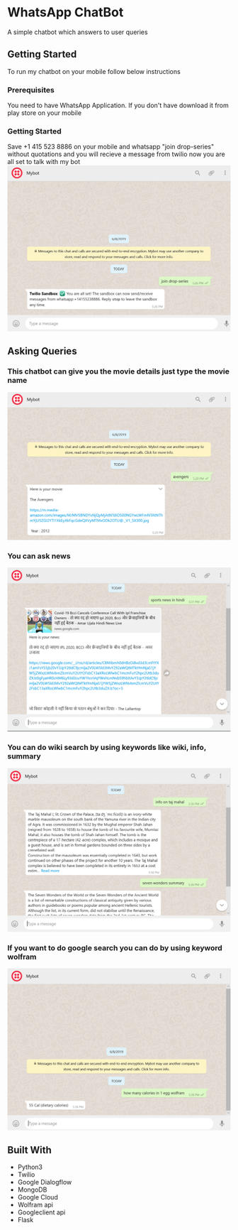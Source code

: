 # WhatsApp ChatBot

A simple chatbot which answers to user queries

## Getting Started

To run my chatbot on your mobile follow below instructions

### Prerequisites

You need to have WhatsApp Application. If you don't have download it from play store on your mobile

### Getting Started

Save +1 415 523 8886 on your mobile
and whatsapp "join drop-series" without quotations and you will recieve a message from twilio
now you are all set to talk with my bot
![Image description](img/sandbox.PNG)


## Asking Queries

### This chatbot can give you the movie details just type the movie name
![Image description](img/movie.PNG)

### You can ask news
![Image description](img/news.PNG)

### You can do wiki search by using keywords like wiki, info, summary
![Image description](img/wiki.PNG)

### If you want to do google search you can do by using keyword wolfram
![Image description](img/wolfram.PNG)

## Built With

* Python3
* Twilio
* Google Dialogflow
* MongoDB
* Google Cloud
* Wolfram api
* Googleclient api
* Flask

